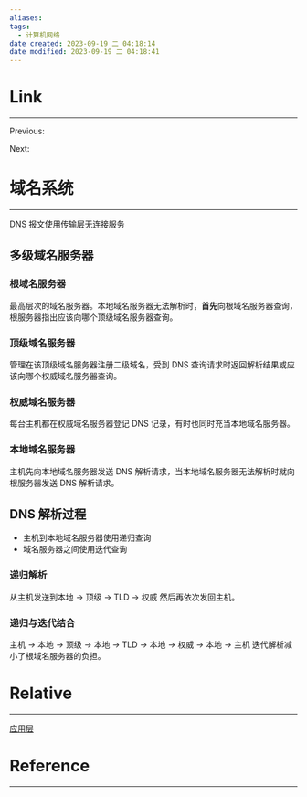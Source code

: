 ```yaml
---
aliases:
tags:
  - 计算机网络
date created: 2023-09-19 二 04:18:14
date modified: 2023-09-19 二 04:18:41
---
```


# Link

---

Previous:

Next:

# 域名系统

---

DNS 报文使用传输层无连接服务

## 多级域名服务器

### 根域名服务器

最高层次的域名服务器。本地域名服务器无法解析时，**首先**向根域名服务器查询，根服务器指出应该向哪个顶级域名服务器查询。

### 顶级域名服务器

管理在该顶级域名服务器注册二级域名，受到 DNS 查询请求时返回解析结果或应该向哪个权威域名服务器查询。

### 权威域名服务器

每台主机都在权威域名服务器登记 DNS 记录，有时也同时充当本地域名服务器。

### 本地域名服务器

主机先向本地域名服务器发送 DNS 解析请求，当本地域名服务器无法解析时就向根服务器发送 DNS 解析请求。

## DNS 解析过程

- 主机到本地域名服务器使用递归查询
- 域名服务器之间使用迭代查询

### 递归解析

从主机发送到本地 $\rightarrow$ 顶级 $\rightarrow$ TLD $\rightarrow$ 权威
然后再依次发回主机。

### 递归与迭代结合

主机 $\rightarrow$ 本地 $\rightarrow$ 顶级 $\rightarrow$ 本地 $\rightarrow$ TLD $\rightarrow$ 本地 $\rightarrow$ 权威 $\rightarrow$ 本地 $\rightarrow$ 主机
迭代解析减小了根域名服务器的负担。

# Relative

---

[应用层](应用层.md)

# Reference

---
